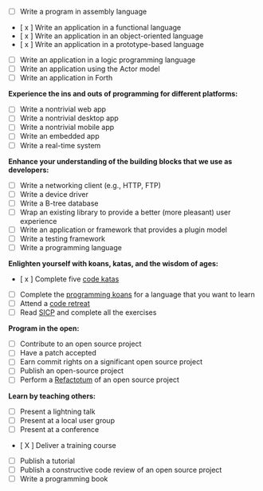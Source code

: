 - [ ] Write a program in assembly language
- [ x ] Write an application in a functional language
- [ x ] Write an application in an object-oriented language
- [ x ] Write an application in a prototype-based language
- [ ] Write an application in a logic programming language
- [ ] Write an application using the Actor model
- [ ] Write an application in Forth

**Experience the ins and outs of programming for different platforms:**

- [ ] Write a nontrivial web app
- [ ] Write a nontrivial desktop app
- [ ] Write a nontrivial mobile app
- [ ] Write an embedded app
- [ ] Write a real-time system

**Enhance your understanding of the building blocks that we use as developers:**

- [ ] Write a networking client (e.g., HTTP, FTP)
- [ ] Write a device driver
- [ ] Write a B-tree database
- [ ] Wrap an existing library to provide a better (more pleasant) user experience
- [ ] Write an application or framework that provides a plugin model
- [ ] Write a testing framework
- [ ] Write a programming language

**Enlighten yourself with koans, katas, and the wisdom of ages:**

- [ x ] Complete five [code katas](http://en.wikipedia.org/wiki/Kata_\(programming\) "Kata (programming) - Wikipedia")
- [ ] Complete the [programming koans](http://sett.ociweb.com/sett/settJan2011.html "Learning Programming Languages with Koans - Object Computing, Inc.") for a language that you want to learn
- [ ] Attend a [code retreat](http://coderetreat.com/ "Code Retreat with Corey Haines")
- [ ] Read [SICP](http://mitpress.mit.edu/sicp/ "SICP web site") and complete all the exercises

**Program in the open:**

- [ ] Contribute to an open source project
- [ ] Have a patch accepted
- [ ] Earn commit rights on a significant open source project
- [ ] Publish an open-source project
- [ ] Perform a [Refactotum](http://thinkrelevance.com/blog/2007/04/03/twir.html "Refactotum") of an open source project

**Learn by teaching others:**

- [ ] Present a lightning talk
- [ ] Present at a local user group
- [ ] Present at a conference
- [ X ] Deliver a training course
- [ ] Publish a tutorial
- [ ] Publish a constructive code review of an open source project
- [ ] Write a programming book